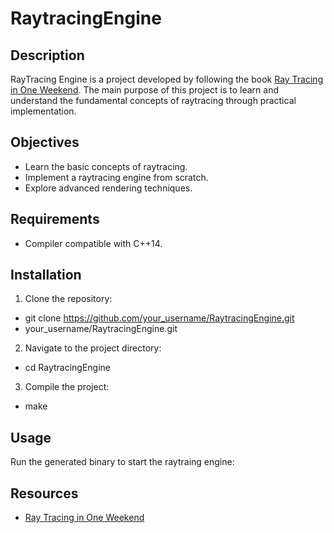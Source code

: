# RaytracingEngine

## Description
RayTracing Engine is a project developed by following the book [Ray Tracing in One Weekend](https://raytracing.github.io/). The main purpose of this project is to learn and understand the fundamental concepts of raytracing through practical implementation.

## Objectives
- Learn the basic concepts of raytracing.
- Implement a raytracing engine from scratch.
- Explore advanced rendering techniques.

## Requirements
- Compiler compatible with C++14.

## Installation
1. Clone the repository:
 - git clone https://github.com/your_username/RaytracingEngine.git
 - your_username/RaytracingEngine.git
2. Navigate to the project directory:
 - cd RaytracingEngine
3. Compile the project:
 - make
 ## Usage
Run the generated binary to start the raytraing engine:

## Resources
- [Ray Tracing in One Weekend](https://raytracing.github.io/)

